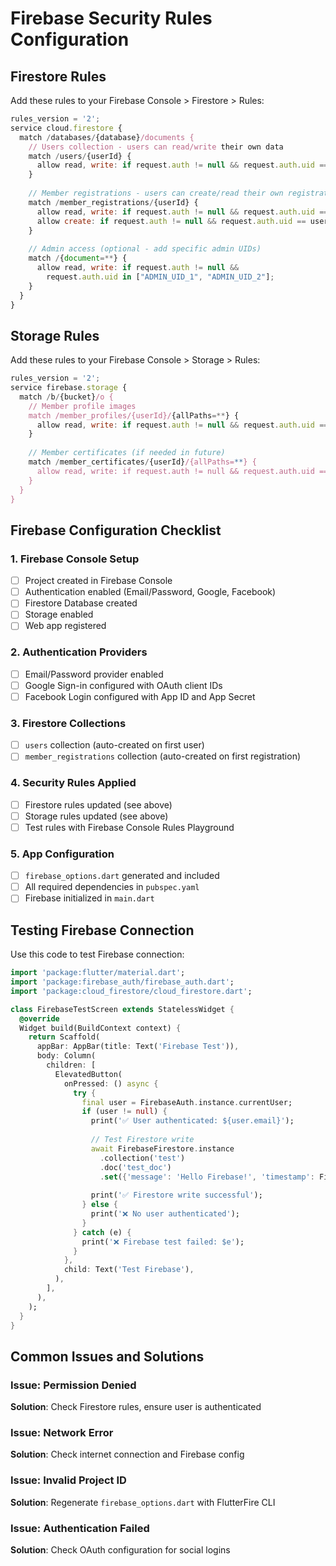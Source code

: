 # Firebase Security Rules Configuration

## Firestore Rules

Add these rules to your Firebase Console > Firestore > Rules:

```javascript
rules_version = '2';
service cloud.firestore {
  match /databases/{database}/documents {
    // Users collection - users can read/write their own data
    match /users/{userId} {
      allow read, write: if request.auth != null && request.auth.uid == userId;
    }
    
    // Member registrations - users can create/read their own registrations
    match /member_registrations/{userId} {
      allow read, write: if request.auth != null && request.auth.uid == userId;
      allow create: if request.auth != null && request.auth.uid == userId;
    }
    
    // Admin access (optional - add specific admin UIDs)
    match /{document=**} {
      allow read, write: if request.auth != null && 
        request.auth.uid in ["ADMIN_UID_1", "ADMIN_UID_2"];
    }
  }
}
```

## Storage Rules

Add these rules to your Firebase Console > Storage > Rules:

```javascript
rules_version = '2';
service firebase.storage {
  match /b/{bucket}/o {
    // Member profile images
    match /member_profiles/{userId}/{allPaths=**} {
      allow read, write: if request.auth != null && request.auth.uid == userId;
    }
    
    // Member certificates (if needed in future)
    match /member_certificates/{userId}/{allPaths=**} {
      allow read, write: if request.auth != null && request.auth.uid == userId;
    }
  }
}
```

## Firebase Configuration Checklist

### 1. Firebase Console Setup
- [ ] Project created in Firebase Console
- [ ] Authentication enabled (Email/Password, Google, Facebook)
- [ ] Firestore Database created
- [ ] Storage enabled
- [ ] Web app registered

### 2. Authentication Providers
- [ ] Email/Password provider enabled
- [ ] Google Sign-in configured with OAuth client IDs
- [ ] Facebook Login configured with App ID and App Secret

### 3. Firestore Collections
- [ ] `users` collection (auto-created on first user)
- [ ] `member_registrations` collection (auto-created on first registration)

### 4. Security Rules Applied
- [ ] Firestore rules updated (see above)
- [ ] Storage rules updated (see above)
- [ ] Test rules with Firebase Console Rules Playground

### 5. App Configuration
- [ ] `firebase_options.dart` generated and included
- [ ] All required dependencies in `pubspec.yaml`
- [ ] Firebase initialized in `main.dart`

## Testing Firebase Connection

Use this code to test Firebase connection:

```dart
import 'package:flutter/material.dart';
import 'package:firebase_auth/firebase_auth.dart';
import 'package:cloud_firestore/cloud_firestore.dart';

class FirebaseTestScreen extends StatelessWidget {
  @override
  Widget build(BuildContext context) {
    return Scaffold(
      appBar: AppBar(title: Text('Firebase Test')),
      body: Column(
        children: [
          ElevatedButton(
            onPressed: () async {
              try {
                final user = FirebaseAuth.instance.currentUser;
                if (user != null) {
                  print('✅ User authenticated: ${user.email}');
                  
                  // Test Firestore write
                  await FirebaseFirestore.instance
                    .collection('test')
                    .doc('test_doc')
                    .set({'message': 'Hello Firebase!', 'timestamp': FieldValue.serverTimestamp()});
                  
                  print('✅ Firestore write successful');
                } else {
                  print('❌ No user authenticated');
                }
              } catch (e) {
                print('❌ Firebase test failed: $e');
              }
            },
            child: Text('Test Firebase'),
          ),
        ],
      ),
    );
  }
}
```

## Common Issues and Solutions

### Issue: Permission Denied
**Solution**: Check Firestore rules, ensure user is authenticated

### Issue: Network Error
**Solution**: Check internet connection and Firebase config

### Issue: Invalid Project ID
**Solution**: Regenerate `firebase_options.dart` with FlutterFire CLI

### Issue: Authentication Failed
**Solution**: Check OAuth configuration for social logins
